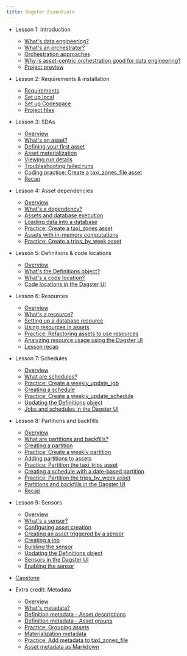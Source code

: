 ```yaml
---
title: Dagster Essentials
---
```


- Lesson 1: Introduction
  - [What's data engineering?](/dagster-essentials/lesson-1/0-whats-data-engineering)
  - [What's an orchestrator?](/dagster-essentials/lesson-1/1-whats-an-orchestrator)
  - [Orchestration approaches](/dagster-essentials/lesson-1/2-orchestration-approaches)
  - [Why is asset-centric orchestration good for data engineering?](/dagster-essentials/lesson-1/3-why-is-asset-centric-orchestration-good-for-data-engineering)
  - [Project preview](/dagster-essentials/lesson-1/4-project-preview)

- Lesson 2: Requirements & installation
  - [Requirements](/installation/requirements)
  - [Set up local](/installation/set-up-local)
  - [Set up Codespace](/installation/set-up-codespace)
  - [Project files](/dagster-essentials/lesson-2/3-project-files)

- Lesson 3: SDAs
  - [Overview](/dagster-essentials/lesson-3/0-overview)
  - [What's an asset?](/dagster-essentials/lesson-3/1-whats-an-asset)
  - [Defining your first asset](/dagster-essentials/lesson-3/2-defining-your-first-asset)
  - [Asset materialization](/dagster-essentials/lesson-3/3-asset-materialization)
  - [Viewing run details](/dagster-essentials/lesson-3/4-viewing-run-details)
  - [Troubleshooting failed runs](/dagster-essentials/lesson-3/5-troubleshooting-failed-runs)
  - [Coding practice: Create a taxi_zones_file asset](/dagster-essentials/lesson-3/6-coding-practice-taxi-zones-file-asset)
  - [Recap](/dagster-essentials/lesson-3/7-recap)

- Lesson 4: Asset dependencies
  - [Overview](/dagster-essentials/lesson-4/0-overview)
  - [What's a dependency?](/dagster-essentials/lesson-4/1-whats-a-dependency)
  - [Assets and database execution](/dagster-essentials/lesson-4/2-assets-and-database-execution)
  - [Loading data into a database](/dagster-essentials/lesson-4/3-loading-data-into-a-database)
  - [Practice: Create a taxi_zones asset](/dagster-essentials/lesson-4/4-coding-practice-taxi-zones-asset)
  - [Assets with in-memory computations](/dagster-essentials/lesson-4/5-assets-with-in-memory-computations)
  - [Practice: Create a trips_by_week asset](/dagster-essentials/lesson-4/6-coding-practice-trips-by-week-asset)

- Lesson 5: Definitions & code locations
  - [Overview](/dagster-essentials/lesson-5/0-overview)
  - [What's the Definitions object?](/dagster-essentials/lesson-5/1-whats-the-definitions-object)
  - [What's a code location?](/dagster-essentials/lesson-5/2-whats-a-code-location)
  - [Code locations in the Dagster UI](/dagster-essentials/lesson-5/3-code-locations-dagster-ui)

- Lesson 6: Resources
  - [Overview](/dagster-essentials/lesson-6/0-overview)
  - [What's a resource?](/dagster-essentials/lesson-6/1-whats-a-resource)
  - [Setting up a database resource](/dagster-essentials/lesson-6/2-setting-up-a-database-resource)
  - [Using resources in assets](/dagster-essentials/lesson-6/3-using-resources-in-assets)
  - [Practice: Refactoring assets to use resources](/dagster-essentials/lesson-6/4-coding-practice-refactoring-assets)
  - [Analyzing resource usage using the Dagster UI](/dagster-essentials/lesson-6/5-analyzing-resources-dagster-ui)
  - [Lesson recap](/dagster-essentials/lesson-6/6-recap)

- Lesson 7: Schedules
  - [Overview](/dagster-essentials/lesson-7/0-overview)
  - [What are schedules?](/dagster-essentials/lesson-7/1-what-are-schedules)
  - [Practice: Create a weekly_update_job](/dagster-essentials/lesson-7/2-coding-practice-weekly-update-job)
  - [Creating a schedule](/dagster-essentials/lesson-7/3-creating-a-schedule)
  - [Practice: Create a weekly_update_schedule](/dagster-essentials/lesson-7/4-coding-practice-weekly-update-schedule)
  - [Updating the Definitions object](/dagster-essentials/lesson-7/5-updating-the-definitions-object)
  - [Jobs and schedules in the Dagster UI](/dagster-essentials/lesson-7/6-jobs-schedules-dagster-ui)

- Lesson 8: Partitions and backfills
  - [Overview](/dagster-essentials/lesson-8/0-overview)
  - [What are partitions and backfills?](/dagster-essentials/lesson-8/1-what-are-partitions-and-backfills)
  - [Creating a partition](/dagster-essentials/lesson-8/2-creating-a-partition)
  - [Practice: Create a weekly partition](/dagster-essentials/lesson-8/3-coding-practice-weekly-partition)
  - [Adding partitions to assets](/dagster-essentials/lesson-8/4-adding-partitions-to-assets)
  - [Practice: Partition the taxi_trips asset](/dagster-essentials/lesson-8/5-coding-practice-partition-taxi-trips)
  - [Creating a schedule with a date-based partition](/dagster-essentials/lesson-8/6-creating-a-schedule-with-a-date-based-partition)
  - [Practice: Partition the trips_by_week asset](/dagster-essentials/lesson-8/7-coding-practice-partition-trips-by-week)
  - [Partitions and backfills in the Dagster UI](/dagster-essentials/lesson-8/8-partitions-backfills-dagster-ui)
  - [Recap](/dagster-essentials/lesson-8/9-recap)

- Lesson 9: Sensors
  - [Overview](/dagster-essentials/lesson-9/0-overview)
  - [What's a sensor?](/dagster-essentials/lesson-9/1-whats-a-sensor)
  - [Configuring asset creation](/dagster-essentials/lesson-9/2-configuring-asset-creation)
  - [Creating an asset triggered by a sensor](/dagster-essentials/lesson-9/3-creating-an-asset-triggered-by-a-sensor)
  - [Creating a job](/dagster-essentials/lesson-9/4-creating-a-job)
  - [Building the sensor](/dagster-essentials/lesson-9/5-building-the-sensor)
  - [Updating the Definitions object](/dagster-essentials/lesson-9/6-updating-the-definitions-object)
  - [Sensors in the Dagster UI](/dagster-essentials/lesson-9/7-sensors-dagster-ui)
  - [Enabling the sensor](/dagster-essentials/lesson-9/8-enabling-the-sensor)

- [Capstone](/dagster-essentials/capstone)

- Extra credit: Metadata
  - [Overview](/dagster-essentials/extra-credit/0-overview)
  - [What's metadata?](/dagster-essentials/extra-credit/1-whats-metadata)
  - [Definition metadata - Asset descriptions](/dagster-essentials/extra-credit/2-definition-metadata-asset-descriptions)
  - [Definition metadata - Asset groups](/dagster-essentials/extra-credit/3-definition-metadata-asset-groups)
  - [Practice: Grouping assets](/dagster-essentials/extra-credit/4-coding-practice-grouping-assets)
  - [Materialization metadata](/dagster-essentials/extra-credit/5-materialization-metadata)
  - [Practice: Add metadata to taxi_zones_file](/dagster-essentials/extra-credit/6-coding-practice-metadata-taxi-zones-file)
  - [Asset metadata as Markdown](/dagster-essentials/extra-credit/7-asset-metadata-as-markdown)
